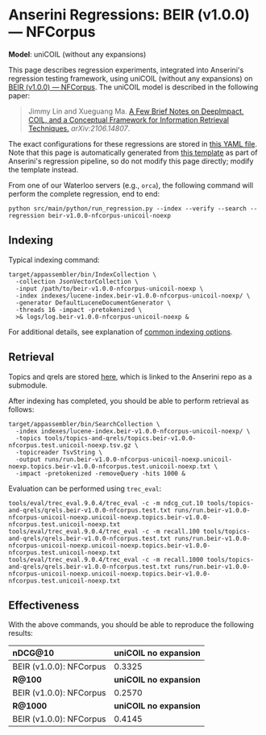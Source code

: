 # Anserini Regressions: BEIR (v1.0.0) &mdash; NFCorpus

**Model**: uniCOIL (without any expansions)

This page describes regression experiments, integrated into Anserini's regression testing framework, using uniCOIL (without any expansions) on [BEIR (v1.0.0) &mdash; NFCorpus](http://beir.ai/).
The uniCOIL model is described in the following paper:

> Jimmy Lin and Xueguang Ma. [A Few Brief Notes on DeepImpact, COIL, and a Conceptual Framework for Information Retrieval Techniques.](https://arxiv.org/abs/2106.14807) _arXiv:2106.14807_.

The exact configurations for these regressions are stored in [this YAML file](../src/main/resources/regression/beir-v1.0.0-nfcorpus-unicoil-noexp.yaml).
Note that this page is automatically generated from [this template](../src/main/resources/docgen/templates/beir-v1.0.0-nfcorpus-unicoil-noexp.template) as part of Anserini's regression pipeline, so do not modify this page directly; modify the template instead.

From one of our Waterloo servers (e.g., `orca`), the following command will perform the complete regression, end to end:

```
python src/main/python/run_regression.py --index --verify --search --regression beir-v1.0.0-nfcorpus-unicoil-noexp
```

## Indexing

Typical indexing command:

```
target/appassembler/bin/IndexCollection \
  -collection JsonVectorCollection \
  -input /path/to/beir-v1.0.0-nfcorpus-unicoil-noexp \
  -index indexes/lucene-index.beir-v1.0.0-nfcorpus-unicoil-noexp/ \
  -generator DefaultLuceneDocumentGenerator \
  -threads 16 -impact -pretokenized \
  >& logs/log.beir-v1.0.0-nfcorpus-unicoil-noexp &
```

For additional details, see explanation of [common indexing options](common-indexing-options.md).

## Retrieval

Topics and qrels are stored [here](https://github.com/castorini/anserini-tools/tree/master/topics-and-qrels), which is linked to the Anserini repo as a submodule.

After indexing has completed, you should be able to perform retrieval as follows:

```
target/appassembler/bin/SearchCollection \
  -index indexes/lucene-index.beir-v1.0.0-nfcorpus-unicoil-noexp/ \
  -topics tools/topics-and-qrels/topics.beir-v1.0.0-nfcorpus.test.unicoil-noexp.tsv.gz \
  -topicreader TsvString \
  -output runs/run.beir-v1.0.0-nfcorpus-unicoil-noexp.unicoil-noexp.topics.beir-v1.0.0-nfcorpus.test.unicoil-noexp.txt \
  -impact -pretokenized -removeQuery -hits 1000 &
```

Evaluation can be performed using `trec_eval`:

```
tools/eval/trec_eval.9.0.4/trec_eval -c -m ndcg_cut.10 tools/topics-and-qrels/qrels.beir-v1.0.0-nfcorpus.test.txt runs/run.beir-v1.0.0-nfcorpus-unicoil-noexp.unicoil-noexp.topics.beir-v1.0.0-nfcorpus.test.unicoil-noexp.txt
tools/eval/trec_eval.9.0.4/trec_eval -c -m recall.100 tools/topics-and-qrels/qrels.beir-v1.0.0-nfcorpus.test.txt runs/run.beir-v1.0.0-nfcorpus-unicoil-noexp.unicoil-noexp.topics.beir-v1.0.0-nfcorpus.test.unicoil-noexp.txt
tools/eval/trec_eval.9.0.4/trec_eval -c -m recall.1000 tools/topics-and-qrels/qrels.beir-v1.0.0-nfcorpus.test.txt runs/run.beir-v1.0.0-nfcorpus-unicoil-noexp.unicoil-noexp.topics.beir-v1.0.0-nfcorpus.test.unicoil-noexp.txt
```

## Effectiveness

With the above commands, you should be able to reproduce the following results:

| **nDCG@10**                                                                                                  | **uniCOIL no expansion**|
|:-------------------------------------------------------------------------------------------------------------|-----------|
| BEIR (v1.0.0): NFCorpus                                                                                      | 0.3325    |
| **R@100**                                                                                                    | **uniCOIL no expansion**|
| BEIR (v1.0.0): NFCorpus                                                                                      | 0.2570    |
| **R@1000**                                                                                                   | **uniCOIL no expansion**|
| BEIR (v1.0.0): NFCorpus                                                                                      | 0.4145    |
